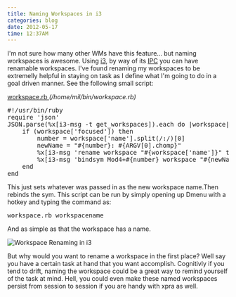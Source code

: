 ```yaml
---
title: Naming Workspaces in i3
categories: blog
date: 2012-05-17
time: 12:37AM
---
```

I'm not sure how many other WMs have this feature... but naming workspaces is awesome. Using [i3](http://i3wm.org), by way of its [IPC](http://i3wm.org/docs/userguide.html) you can have renamable workspaces. I've found renaming my workspaces to be extremelly helpful in staying on task as I define what I'm going to do in a goal driven manner. See the following small script:

[workspace.rb ](https://github.com/mil/configs-and-bins/blob/master/bins/workspace.rb) *(/home/mil/bin/workspace.rb)*

<pre class="sh_c">
#!/usr/bin/ruby
require 'json'
JSON.parse(%x[i3-msg -t get_workspaces]).each do |workspace|
	if (workspace['focused']) then
		number = workspace['name'].split(/:/)[0]
		newName = "#{number}: #{ARGV[0].chomp}"
		%x[i3-msg 'rename workspace "#{workspace['name']}" to "#{newName}"']
		%x[i3-msg 'bindsym Mod4+#{number} workspace "#{newName}"']
	end
end
</pre>

This just sets whatever was passed in as the new workspace name.Then rebinds the sym. This script can be run by simply opening up Dmenu with a hotkey and typing the command as:

<pre class="sh_c">workspace.rb workspacename</pre>

And as simple as that the workspace has a name. 

<img src="/blog/Naming-Workspaces-in-i3/workspace-naming.png" alt="Workspace Renaming in i3"/>

But why would you want to rename a workspace in the first place? Well say you have a certain task at hand that you want accomplish. Cognitivly if you tend to drift, naming the workspace could be a great way to remind yourself of the task at mind. Hell, you could even make these named workspaces persist from session to session if you are handy with xpra as well.
